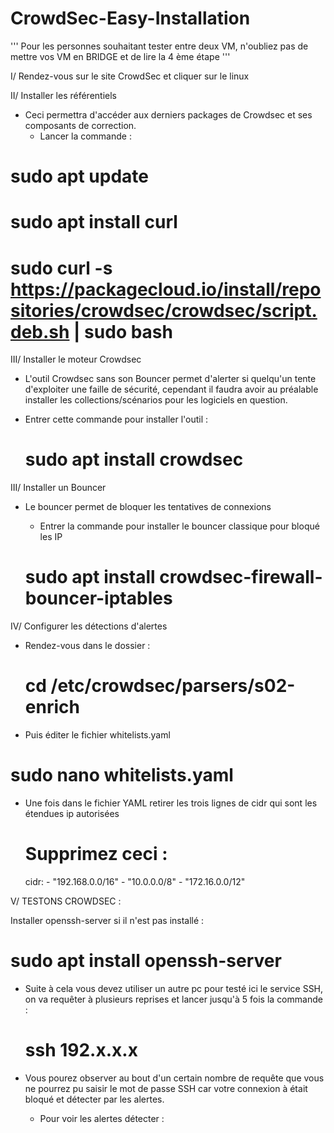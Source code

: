 # CrowdSec-Easy-Installation 

''' Pour les personnes souhaitant tester entre deux VM, n'oubliez pas de mettre vos VM en BRIDGE et de lire la 4 ème étape '''

I/ Rendez-vous sur le site CrowdSec et cliquer sur le linux

II/ Installer les référentiels 
 - Ceci permettra d'accéder aux derniers packages de Crowdsec et ses composants de correction.
   -  Lancer la commande :

# sudo apt update
# sudo apt install curl
# sudo curl -s https://packagecloud.io/install/repositories/crowdsec/crowdsec/script.deb.sh | sudo bash


III/ Installer le moteur Crowdsec
 - L'outil Crowdsec sans son Bouncer permet d'alerter si quelqu'un tente d'exploiter une faille de sécurité,
   cependant il faudra avoir au préalable installer les collections/scénarios pour les logiciels en question.
   
 - Entrer cette commande pour installer l'outil :
   
   # sudo apt install crowdsec


III/ Installer un Bouncer 
 - Le bouncer permet de bloquer les tentatives de connexions
    - Entrer la commande pour installer le bouncer classique pour bloqué les IP

   # sudo apt install crowdsec-firewall-bouncer-iptables

IV/ Configurer les détections d'alertes 
 - Rendez-vous dans le dossier :
   
   # cd /etc/crowdsec/parsers/s02-enrich

 -  Puis éditer le fichier whitelists.yaml

   # sudo nano whitelists.yaml
   
   - Une fois dans le fichier YAML retirer les trois lignes de cidr qui sont les étendues ip autorisées

     # Supprimez ceci :
     cidr:
    - "192.168.0.0/16"
    - "10.0.0.0/8"
    - "172.16.0.0/12"

V/ TESTONS CROWDSEC : 

Installer openssh-server si il n'est pas installé : 

# sudo apt install openssh-server

  - Suite à cela vous devez utiliser un autre pc pour testé ici le service SSH, on va requêter à plusieurs reprises et lancer jusqu'à 5 fois la commande :

    # ssh 192.x.x.x

- Vous pourez observer au bout d'un certain nombre de requête que vous ne pourrez pu saisir le mot de passe SSH car votre connexion à était bloqué et détecter par les alertes.

  - Pour voir les alertes détecter :
     # 
